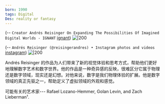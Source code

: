 ```yaml
---
born: 1990
tags: Digital
Des: reality or fantasy
---
```


(-- `Creator Andrés Reisinger On Expanding The Possibilities Of Imagined Digital Worlds - IGNANT` [ignant](https://www.ignant.com/2021/05/31/creator-andres-reisinger-on-expanding-the-possibilities-of-imagined-digital-worlds/))
![|200](https://www.ignant.com/wp-content/uploads/2021/05/ignant-design-reisinger-19.jpg)

(-- `Andrés Reisinger (@reisingerandres) • Instagram photos and videos` [instagram](https://www.instagram.com/reisingerandres/?hl=en))
![|200](https://scontent-nrt1-2.cdninstagram.com/v/t51.2885-19/36484116_202732113906746_3763443540974108672_n.jpg?stp=dst-jpg_s100x100&_nc_cat=100&ccb=1-7&_nc_sid=8ae9d6&_nc_ohc=gf4keHcZrsgAX9n66OJ&_nc_oc=AQlqWWqP0Bp-kofRmthxs8wspY7dEdMisRwusssEUuQ-KaXx2E-Ao8KFM_R1cCBRNLY&_nc_ht=scontent-nrt1-2.cdninstagram.com&oh=00_AfCDBk95hQSq6heH8JdjeoIJ_DtqInL0ZQcPW0qZ1_hZ4g&oe=645047DD)

Andrés Reisinger 的作品为人们带来了新的视觉体验和思考方式，帮助他们更好地理解数字艺术和数字世界。他的作品是一种奇异感的反映，很难区分它属于物理还是数字领域，现实还是幻想。对他来说，数字是我们物理体验的扩展。他是数字领域的真正先驱之一，帮助定义了虚拟领域的外观和感觉。

可能有关的艺术家---
Rafael Lozano-Hemmer, Golan Levin, and Zach Lieberman¹.
